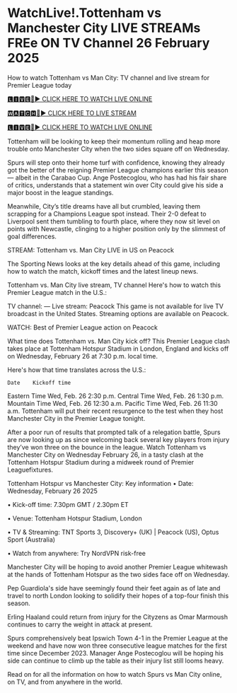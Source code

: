 # WatchLive!.Tottenham vs Manchester City LIVE STREAMs FREe ON TV Channel 26 February 2025
How to watch Tottenham vs Man City: TV channel and live stream for Premier League today

[🅻🅸🆅🅴🔴▶️ CLICK HERE TO WATCH LIVE ONLINE](https://get-premir-leag-full-here.blogspot.com/)

[🆆🅰🆃🅲🅷🔴▶️ CLICK HERE TO LIVE STREAM](https://get-premir-leag-full-here.blogspot.com/)

[🅻🅸🆅🅴🔴▶️ CLICK HERE TO WATCH LIVE ONLINE](https://get-premir-leag-full-here.blogspot.com/)

Tottenham will be looking to keep their momentum rolling and heap more trouble onto Manchester City when the two sides square off on Wednesday.

Spurs will step onto their home turf with confidence, knowing they already got the better of the reigning Premier League champions earlier this season — albeit in the Carabao Cup. Ange Postecoglou, who has had his fair share of critics, understands that a statement win over City could give his side a major boost in the league standings.

Meanwhile, City’s title dreams have all but crumbled, leaving them scrapping for a Champions League spot instead. Their 2-0 defeat to Liverpool sent them tumbling to fourth place, where they now sit level on points with Newcastle, clinging to a higher position only by the slimmest of goal differences.

STREAM: Tottenham vs. Man City LIVE in US on Peacock

The Sporting News looks at the key details ahead of this game, including how to watch the match, kickoff times and the latest lineup news.

Tottenham vs. Man City live stream, TV channel
Here's how to watch this Premier League match in the U.S.:

TV channel: —
Live stream: Peacock
This game is not available for live TV broadcast in the United States. Streaming options are available on Peacock.

WATCH: Best of Premier League action on Peacock

What time does Tottenham vs. Man City kick off?
This Premier League clash takes place at Tottenham Hotspur Stadium in London, England and kicks off on Wednesday, February 26 at 7:30 p.m. local time.

Here's how that time translates across the U.S.:

 	Date	Kickoff time
Eastern Time	Wed, Feb. 26	2:30 p.m.
Central Time	Wed, Feb. 26	1:30 p.m.
Mountain Time	Wed, Feb. 26	12:30 a.m.
Pacific Time	Wed, Feb. 26	11:30 a.m.
Tottenham will put their recent resurgence to the test when they host Manchester City in the Premier League tonight.

After a poor run of results that prompted talk of a relegation battle, Spurs are now looking up as since welcoming back several key players from injury they’ve won three on the bounce in the league.
Watch Tottenham vs Manchester City on Wednesday February 26, in a tasty clash at the Tottenham Hotspur Stadium during a midweek round of Premier Leaguefixtures.

Tottenham Hotspur vs Manchester City: Key information
• Date: Wednesday, February 26 2025

• Kick-off time: 7.30pm GMT / 2.30pm ET

• Venue: Tottenham Hotspur Stadium, London

• TV & Streaming: TNT Sports 3, Discovery+ (UK) | Peacock (US), Optus Sport (Australia)

• Watch from anywhere: Try NordVPN risk-free

Manchester City will be hoping to avoid another Premier League whitewash at the hands of Tottenham Hotspur as the two sides face off on Wednesday.

Pep Guardiola's side have seemingly found their feet again as of late and travel to north London looking to solidify their hopes of a top-four finish this season.

Erling Haaland could return from injury for the Cityzens as Omar Marmoush continues to carry the weight in attack at present.

Spurs comprehensively beat Ipswich Town 4-1 in the Premier League at the weekend and have now won three consecutive league matches for the first time since December 2023. Manager Ange Postecoglou will be hoping his side can continue to climb up the table as their injury list still looms heavy.

Read on for all the information on how to watch Spurs vs Man City online, on TV, and from anywhere in the world.

